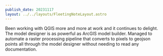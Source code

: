 ```yaml
---
publish_date: 20231117    
layout: ../../layouts/FleetingNoteLayout.astro
---
```

Been working with QGIS more and more at work and it continues to delight. The model designer is as powerful as ArcGIS model builder. Managed to automate a raster processing pipeline that converts to pixels to geojson points all through the model designer without needing to read any documentation.
